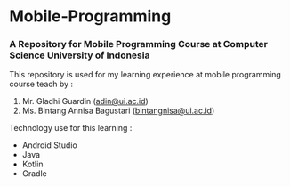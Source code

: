 # Mobile-Programming
### A Repository for Mobile Programming Course at Computer Science University of Indonesia

This repository is used for my learning experience at mobile programming course teach by :
1. Mr. Gladhi Guardin (adin@ui.ac.id)
2. Ms. Bintang Annisa Bagustari (bintangnisa@ui.ac.id)

Technology use for this learning :
- Android Studio
- Java
- Kotlin
- Gradle
